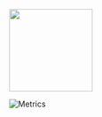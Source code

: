 
<img src="https://media.giphy.com/media/3oKIPflGl47M4K2Puw/giphy.gif" width="150" height="150">

![Metrics](https://metrics.lecoq.io/effordDev?template=classic&introduction=1&isocalendar=1&languages=1&people=1&gists=1&followup=1&lines=1&projects=1&activity=1&achievements=1&notable=1&isocalendar.duration=half-year&languages.limit=8&languages.colors=github&languages.threshold=0%25&introduction.title=true&people.limit=28&people.size=28&people.types=followers%2C%20following&people.identicons=false&people.shuffle=false&followup.sections=repositories&projects.limit=4&projects.descriptions=false&activity.limit=5&activity.days=14&activity.filter=all&activity.visibility=all&activity.timestamps=false&achievements.threshold=C&achievements.secrets=true&achievements.limit=0&notable.repositories=false&config.timezone=America%2FNew_York)




